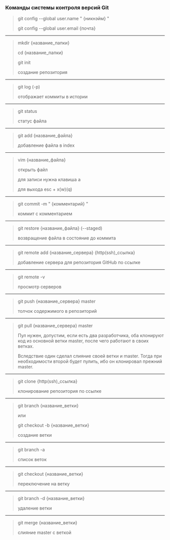 ### Команды системы контроля версий Git

> git config --global user.name " {никнэйм} "
> 
> git config --global user.email {почта}
___
> mkdir {название_папки}
> 
> cd {название_папки}
> 
> git init
> 
> создание репозитория
___
> git log (-p)
> 
> отображает коммиты в истории
___
> git status
> 
> статус файла 
___
> git add {название_файла}
> 
> добавление файла в index
___
> vim {название_файла}
> 
> открыть файл
> 
> для записи нужна клавиша а
> 
> для выхода esc + x(w)(q)
___
> git commit -m " {комментарий} "
> 
> коммит с комментарием 
___
> git restore {название_файла} (--staged)
> 
> возвращение файла в состояние до коммита
___
> git remote add {название_сервера} {http(ssh)_ccылка}
> 
> добавление сервера для репозитория GitHub по ссылке
___
> git remote -v
> 
> просмотр серверов
___
> git push {название_сервера} master
> 
> толчок содержимого в репозиторий 
___
> git pull {название_сервера} master
> 
> Пул нужен, допустим, если есть два разработчика, оба клонируют код из основной ветки master, после чего работают в своих ветках. 
> 
> Вследствие один сделал слияние своей ветки и master. Тогда при необходимости второй будет пулить, ибо он клонировал прежний master.
___
> git clone {http(ssh)_ccылка}
> 
> клонирование репозитория по ссылке
___
> git branch {название_ветки}
> 
> или
> 
> git checkout -b {название_ветки}
> 
> создание ветки
___
> git branch -a
> 
> список веток
___
> git checkout {название_ветки}
> 
> переключение на ветку
___
> git branch -d {название_ветки}
> 
> удаление ветки
___
> git merge {название_ветки}
> 
> слияние master с веткой
